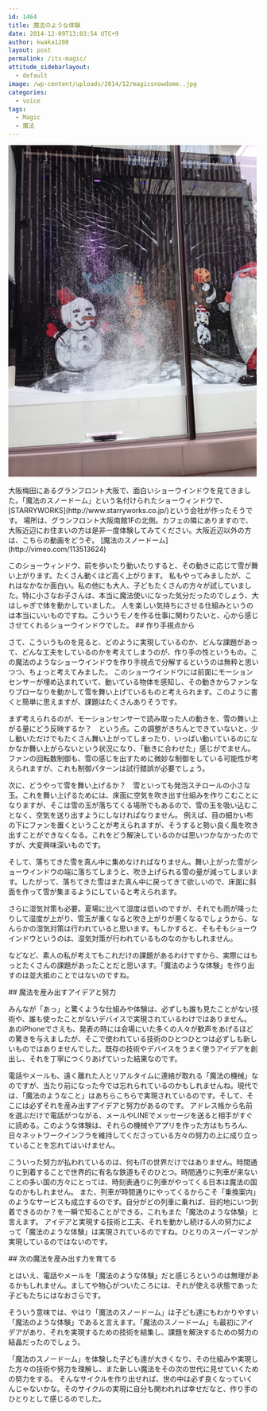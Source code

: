 ```yaml
---
id: 1464
title: 魔法のような体験
date: 2014-12-09T13:03:54 UTC+9
author: kwaka1208
layout: post
permalink: /its-magic/
attitude_sidebarlayout:
  - default
image: /wp-content/uploads/2014/12/magicsnowdome..jpg
categories:
  - voice
tags:
  - Magic
  - 魔法
---
```

![Magic Snowdome](/assets/images/2014/12/magicsnowdome..jpg)
<p>
大阪梅田にあるグランフロント大阪で、面白いショーウインドウを見てきました。「魔法のスノードーム」という名付けられたショーウィンドウで、[STARRYWORKS](http://www.starryworks.co.jp/)という会社が作ったそうです。
場所は、グランフロント大阪南館1Fの北側。カフェの隣にありますので、大阪近辺にお住まいの方は是非一度体験してみてください。大阪近辺以外の方は、こちらの動画をどうぞ。
[魔法のスノードーム](http://vimeo.com/113513624)
</p>
<p>
このショーウィンドウ、前を歩いたり動いたりすると、その動きに応じて雪が舞い上がります。たくさん動くほど高く上がります。
私もやってみましたが、これはなかなか面白い。私の他にも大人、子どもたくさんの方々が試していました。特に小さなお子さんは、本当に魔法使いになった気分だったのでしょう、大はしゃぎで体を動かしていました。
人を楽しい気持ちにさせる仕組みというのは本当にいいものですね。こういうモノを作る仕事に関わりたいと、心から感じさせてくれるショーウインドウでした。
## 作り手視点から
<p>
さて、こういうものを見ると、どのように実現しているのか、どんな課題があって、どんな工夫をしているのかを考えてしまうのが、作り手の性というもの。この魔法のようなショーウインドウを作り手視点で分解するというのは無粋と思いつつ、ちょっと考えてみました。
このショーウインドウには前面にモーションセンサーが埋め込まれていて、動いている物体を感知し、その動きからファンなりブローなりを動かして雪を舞い上げているものと考えられます。このように書くと簡単に思えますが、課題はたくさんありそうです。
</p>
<p>
まず考えられるのが、モーションセンサーで読み取った人の動きを、雪の舞い上がる量にどう反映するか？　という点。この調整がきちんとできていないと、少し動いただけでもたくさん舞い上がってしまったり、いっぱい動いているのになかなか舞い上がらないという状況になり、「動きに合わせた」感じがでません。ファンの回転数制御も、雪の感じを出すために微妙な制御をしている可能性が考えられますが、これも制御パターンは試行錯誤が必要でしょう。
</p>
<p>
次に、どうやって雪を舞い上げるか？　雪といっても発泡スチロールの小さな玉。これを舞い上げるためには、床面に空気を吹き出す仕組みを作りこむことになりますが、そこは雪の玉が落ちてくる場所でもあるので、雪の玉を吸い込むことなく、空気を送り出すようにしなければなりません。
例えば、目の細かい布の下にファンを置くということが考えられますが、そうすると勢い良く風を吹き出すことができなくなる。これをどう解決しているのかは思いつかなかったのですが、大変興味深いものです。
</p>
<p>
そして、落ちてきた雪を真ん中に集めなければなりません。舞い上がった雪がショーウインドウの端に落ちてしまうと、吹き上げられる雪の量が減ってしまいます。したがって、落ちてきた雪はまた真ん中に戻ってきて欲しいので、床面に斜面を作って雪が集まるようにしていると考えられます。
</p>
<p>
さらに湿気対策も必要。夏場に比べて湿度は低いのですが、それでも雨が降ったりして湿度が上がり、雪玉が重くなると吹き上がりが悪くなるでしょうから、なんらかの湿気対策は行われていると思います。もしかすると、そもそもショーウインドウというのは、湿気対策が行われているものなのかもしれません。
</p>
<p>
などなど、素人の私が考えてもこれだけの課題があるわけですから、実際にはもっとたくさんの課題があったことだと思います。「魔法のような体験」を作り出すのは並大抵のことではないのですね。
</p>
## 魔法を産み出すアイデアと努力
<p>
みんなが「あっ」と驚くような仕組みや体験は、必ずしも誰も見たことがない技術や、誰も使ったことがないデバイスで実現されているわけではありません。
あのiPhoneでさえも、発表の時には会場にいた多くの人々が歓声をあげるほどの驚きを与えましたが、そこで使われている技術のひとつひとつは必ずしも新しいものではありませんでした。既存の技術やデバイスをうまく使うアイデアを創出し、それを丁寧につくりあげていった結果なのです。
</p>
<p>
電話やメールも、遠く離れた人とリアルタイムに連絡が取れる「魔法の機械」なのですが、当たり前になった今では忘れられているのかもしれませんね。現代では、「魔法のようなこと」はあちらこちらで実現されているのです。そして、そこには必ずそれを産み出すアイデアと努力があるのです。
アドレス帳から名前を選ぶだけで電話がつながる、メールやLINEでメッセージを送ると相手がすぐに読める。このような体験は、それらの機械やアプリを作った方はもちろん、日々ネットワークインフラを維持してくださっている方々の努力の上に成り立っていることを忘れてはいけません。
</p>
<p>
こういった努力が払われているのは、何もITの世界だけではありません。時間通りに到着することで世界的に有名な鉄道もそのひとつ。時間通りに列車が来ないことの多い国の方々にとっては、時刻表通りに列車がやってくる日本は魔法の国なのかもしれません。
また、列車が時間通りにやってくるからこそ「乗換案内」のようなサービスも成立するのです。自分がどの列車に乗れば、目的地にいつ到着できるのか？を一瞬で知ることができる。これもまた「魔法のような体験」と言えます。
アイデアと実現する技術と工夫、それを動かし続ける人の努力によって「魔法のような体験」は実現されているのですね。ひとりのスーパーマンが実現しているのではないのです。
</p>
## 次の魔法を産み出す力を育てる
<p>
とはいえ、電話やメールを「魔法のような体験」だと感じろというのは無理があるかもしれません。ましてや物心がついたころには、それが使える状態であった子どもたちにはなおさらです。
</p>
<p>
そういう意味では、やはり「魔法のスノードーム」は子ども達にもわかりやすい「魔法のような体験」であると言えます。「魔法のスノードーム」も最初にアイデアがあり、それを実現するための技術を結集し、課題を解決するための努力の結晶だったのでしょう。
</p>
<p>
「魔法のスノードーム」を体験した子ども達が大きくなり、その仕組みや実現した方々の技術や努力を理解し、また新しい魔法をその次の世代に見せていくための努力をする。
そんなサイクルを作り出せれば、世の中は必ず良くなっていくんじゃないかな。そのサイクルの実現に自分も関われれば幸せだなと、作り手のひとりとして感じるのでした。
</p>
